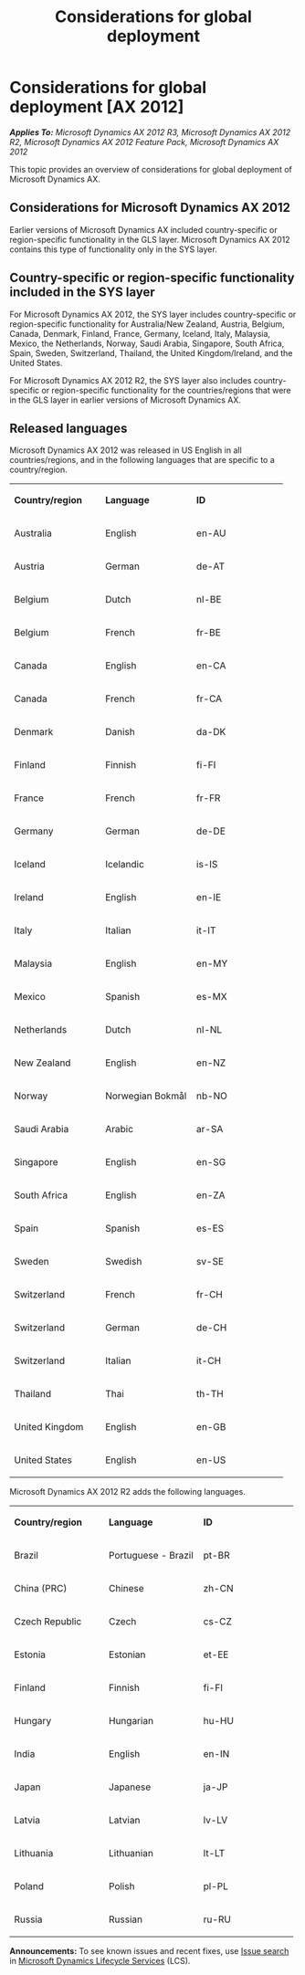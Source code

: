 ﻿---
title: Considerations for global deployment
TOCTitle: Considerations for global deployment
ms:assetid: 589476a9-6ab5-43af-b771-34d46b556095
ms:mtpsurl: https://technet.microsoft.com/en-us/library/Dd309684(v=AX.60)
ms:contentKeyID: 39555359
ms.date: 04/18/2014
mtps_version: v=AX.60
---

# Considerations for global deployment [AX 2012]


_**Applies To:** Microsoft Dynamics AX 2012 R3, Microsoft Dynamics AX 2012 R2, Microsoft Dynamics AX 2012 Feature Pack, Microsoft Dynamics AX 2012_

This topic provides an overview of considerations for global deployment of Microsoft Dynamics AX.

## Considerations for Microsoft Dynamics AX 2012

Earlier versions of Microsoft Dynamics AX included country-specific or region-specific functionality in the GLS layer. Microsoft Dynamics AX 2012 contains this type of functionality only in the SYS layer.

## Country-specific or region-specific functionality included in the SYS layer

For Microsoft Dynamics AX 2012, the SYS layer includes country-specific or region-specific functionality for Australia/New Zealand, Austria, Belgium, Canada, Denmark, Finland, France, Germany, Iceland, Italy, Malaysia, Mexico, the Netherlands, Norway, Saudi Arabia, Singapore, South Africa, Spain, Sweden, Switzerland, Thailand, the United Kingdom/Ireland, and the United States.

For Microsoft Dynamics AX 2012 R2, the SYS layer also includes country-specific or region-specific functionality for the countries/regions that were in the GLS layer in earlier versions of Microsoft Dynamics AX.

## Released languages

Microsoft Dynamics AX 2012 was released in US English in all countries/regions, and in the following languages that are specific to a country/region.

<table>
<colgroup>
<col style="width: 33%" />
<col style="width: 33%" />
<col style="width: 33%" />
</colgroup>
<tbody>
<tr class="odd">
<td><p><strong>Country/region</strong></p></td>
<td><p><strong>Language</strong></p></td>
<td><p><strong>ID</strong></p></td>
</tr>
<tr class="even">
<td><p>Australia</p></td>
<td><p>English</p></td>
<td><p>en-AU</p></td>
</tr>
<tr class="odd">
<td><p>Austria</p></td>
<td><p>German</p></td>
<td><p>de-AT</p></td>
</tr>
<tr class="even">
<td><p>Belgium</p></td>
<td><p>Dutch</p></td>
<td><p>nl-BE</p></td>
</tr>
<tr class="odd">
<td><p>Belgium</p></td>
<td><p>French</p></td>
<td><p>fr-BE</p></td>
</tr>
<tr class="even">
<td><p>Canada</p></td>
<td><p>English</p></td>
<td><p>en-CA</p></td>
</tr>
<tr class="odd">
<td><p>Canada</p></td>
<td><p>French</p></td>
<td><p>fr-CA</p></td>
</tr>
<tr class="even">
<td><p>Denmark</p></td>
<td><p>Danish</p></td>
<td><p>da-DK</p></td>
</tr>
<tr class="odd">
<td><p>Finland</p></td>
<td><p>Finnish</p></td>
<td><p>fi-FI</p></td>
</tr>
<tr class="even">
<td><p>France</p></td>
<td><p>French</p></td>
<td><p>fr-FR</p></td>
</tr>
<tr class="odd">
<td><p>Germany</p></td>
<td><p>German</p></td>
<td><p>de-DE</p></td>
</tr>
<tr class="even">
<td><p>Iceland</p></td>
<td><p>Icelandic</p></td>
<td><p>is-IS</p></td>
</tr>
<tr class="odd">
<td><p>Ireland</p></td>
<td><p>English</p></td>
<td><p>en-IE</p></td>
</tr>
<tr class="even">
<td><p>Italy</p></td>
<td><p>Italian</p></td>
<td><p>it-IT</p></td>
</tr>
<tr class="odd">
<td><p>Malaysia</p></td>
<td><p>English</p></td>
<td><p>en-MY</p></td>
</tr>
<tr class="even">
<td><p>Mexico</p></td>
<td><p>Spanish</p></td>
<td><p>es-MX</p></td>
</tr>
<tr class="odd">
<td><p>Netherlands</p></td>
<td><p>Dutch</p></td>
<td><p>nl-NL</p></td>
</tr>
<tr class="even">
<td><p>New Zealand</p></td>
<td><p>English</p></td>
<td><p>en-NZ</p></td>
</tr>
<tr class="odd">
<td><p>Norway</p></td>
<td><p>Norwegian Bokmål</p></td>
<td><p>nb-NO</p></td>
</tr>
<tr class="even">
<td><p>Saudi Arabia</p></td>
<td><p>Arabic</p></td>
<td><p>ar-SA</p></td>
</tr>
<tr class="odd">
<td><p>Singapore</p></td>
<td><p>English</p></td>
<td><p>en-SG</p></td>
</tr>
<tr class="even">
<td><p>South Africa</p></td>
<td><p>English</p></td>
<td><p>en-ZA</p></td>
</tr>
<tr class="odd">
<td><p>Spain</p></td>
<td><p>Spanish</p></td>
<td><p>es-ES</p></td>
</tr>
<tr class="even">
<td><p>Sweden</p></td>
<td><p>Swedish</p></td>
<td><p>sv-SE</p></td>
</tr>
<tr class="odd">
<td><p>Switzerland</p></td>
<td><p>French</p></td>
<td><p>fr-CH</p></td>
</tr>
<tr class="even">
<td><p>Switzerland</p></td>
<td><p>German</p></td>
<td><p>de-CH</p></td>
</tr>
<tr class="odd">
<td><p>Switzerland</p></td>
<td><p>Italian</p></td>
<td><p>it-CH</p></td>
</tr>
<tr class="even">
<td><p>Thailand</p></td>
<td><p>Thai</p></td>
<td><p>th-TH</p></td>
</tr>
<tr class="odd">
<td><p>United Kingdom</p></td>
<td><p>English</p></td>
<td><p>en-GB</p></td>
</tr>
<tr class="even">
<td><p>United States</p></td>
<td><p>English</p></td>
<td><p>en-US</p></td>
</tr>
</tbody>
</table>


Microsoft Dynamics AX 2012 R2 adds the following languages.

<table>
<colgroup>
<col style="width: 33%" />
<col style="width: 33%" />
<col style="width: 33%" />
</colgroup>
<tbody>
<tr class="odd">
<td><p><strong>Country/region</strong></p></td>
<td><p><strong>Language</strong></p></td>
<td><p><strong>ID</strong></p></td>
</tr>
<tr class="even">
<td><p>Brazil</p></td>
<td><p>Portuguese - Brazil</p></td>
<td><p>pt-BR</p></td>
</tr>
<tr class="odd">
<td><p>China (PRC)</p></td>
<td><p>Chinese</p></td>
<td><p>zh-CN</p></td>
</tr>
<tr class="even">
<td><p>Czech Republic</p></td>
<td><p>Czech</p></td>
<td><p>cs-CZ</p></td>
</tr>
<tr class="odd">
<td><p>Estonia</p></td>
<td><p>Estonian</p></td>
<td><p>et-EE</p></td>
</tr>
<tr class="even">
<td><p>Finland</p></td>
<td><p>Finnish</p></td>
<td><p>fi-FI</p></td>
</tr>
<tr class="odd">
<td><p>Hungary</p></td>
<td><p>Hungarian</p></td>
<td><p>hu-HU</p></td>
</tr>
<tr class="even">
<td><p>India</p></td>
<td><p>English</p></td>
<td><p>en-IN</p></td>
</tr>
<tr class="odd">
<td><p>Japan</p></td>
<td><p>Japanese</p></td>
<td><p>ja-JP</p></td>
</tr>
<tr class="even">
<td><p>Latvia</p></td>
<td><p>Latvian</p></td>
<td><p>lv-LV</p></td>
</tr>
<tr class="odd">
<td><p>Lithuania</p></td>
<td><p>Lithuanian</p></td>
<td><p>lt-LT</p></td>
</tr>
<tr class="even">
<td><p>Poland</p></td>
<td><p>Polish</p></td>
<td><p>pl-PL</p></td>
</tr>
<tr class="odd">
<td><p>Russia</p></td>
<td><p>Russian</p></td>
<td><p>ru-RU</p></td>
</tr>
</tbody>
</table>

  
**Announcements:** To see known issues and recent fixes, use [Issue search](http://go.microsoft.com/fwlink/?linkid=389258) in [Microsoft Dynamics Lifecycle Services](http://go.microsoft.com/fwlink/?linkid=306505) (LCS).

